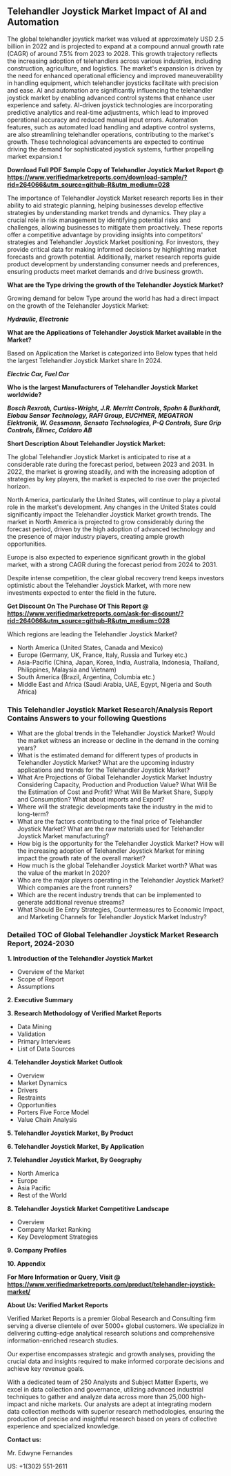 <h2>Telehandler Joystick Market Impact of AI and Automation</h2>The global telehandler joystick market was valued at approximately USD 2.5 billion in 2022 and is projected to expand at a compound annual growth rate (CAGR) of around 7.5% from 2023 to 2028. This growth trajectory reflects the increasing adoption of telehandlers across various industries, including construction, agriculture, and logistics. The market's expansion is driven by the need for enhanced operational efficiency and improved maneuverability in handling equipment, which telehandler joysticks facilitate with precision and ease. AI and automation are significantly influencing the telehandler joystick market by enabling advanced control systems that enhance user experience and safety. AI-driven joystick technologies are incorporating predictive analytics and real-time adjustments, which lead to improved operational accuracy and reduced manual input errors. Automation features, such as automated load handling and adaptive control systems, are also streamlining telehandler operations, contributing to the market's growth. These technological advancements are expected to continue driving the demand for sophisticated joystick systems, further propelling market expansion.t</p><p id="" class=""><strong>Download Full PDF Sample Copy of Telehandler Joystick Market Report @ <a href="https://www.verifiedmarketreports.com/download-sample/?rid=264066&utm_source=github-R&utm_medium=028" target="_blank">https://www.verifiedmarketreports.com/download-sample/?rid=264066&utm_source=github-R&utm_medium=028</a></strong></p><p>The importance of&nbsp;Telehandler Joystick Market research reports lies in their ability to aid strategic planning, helping businesses develop effective strategies by understanding market trends and dynamics. They play a crucial role in risk management by identifying potential risks and challenges, allowing businesses to mitigate them proactively. These reports offer a competitive advantage by providing insights into competitors' strategies and Telehandler Joystick Market positioning. For investors, they provide critical data for making informed decisions by highlighting market forecasts and growth potential. Additionally, market research reports guide product development by understanding consumer needs and preferences, ensuring products meet market demands and drive business growth.</p><p><strong>What are the&nbsp;Type driving the growth of the Telehandler Joystick Market?</strong></p><p id="" class="">Growing demand for below Type around the world has had a direct impact on the growth of the Telehandler Joystick Market:</p><em><strong>Hydraulic, Electronic</strong></em></p><strong>What are the&nbsp;Applications&nbsp;of Telehandler Joystick Market available in the Market?</strong></p><p id="" class="">Based on Application the Market is categorized into Below types that held the largest Telehandler Joystick Market share In 2024.</p><em><strong>Electric Car, Fuel Car</strong></em></p><strong>Who is the largest Manufacturers of Telehandler Joystick Market worldwide?</strong></p><p><em><strong>Bosch Rexroth, Curtiss-Wright, J.R. Merritt Controls, Spohn & Burkhardt, Elobau Sensor Technology, RAFI Group, EUCHNER, MEGATRON Elektronik, W. Gessmann, Sensata Technologies, P-Q Controls, Sure Grip Controls, Elimec, Caldaro AB</strong></em></p><p id="" class=""><strong>Short Description About Telehandler Joystick Market:</strong></p><p>The global Telehandler Joystick Market is anticipated to rise at a considerable rate during the forecast period, between 2023 and 2031. In 2022, the market is growing steadily, and with the increasing adoption of strategies by key players, the market is expected to rise over the projected horizon.</p><p>North America, particularly the United States, will continue to play a pivotal role in the market's development. Any changes in the United States could significantly impact the Telehandler Joystick Market growth trends. The market in North America is projected to grow considerably during the forecast period, driven by the high adoption of advanced technology and the presence of major industry players, creating ample growth opportunities.</p><p>Europe is also expected to experience significant growth in the global market, with a strong CAGR during the forecast period from 2024 to 2031.</p><p>Despite intense competition, the clear global recovery trend keeps investors optimistic about the Telehandler Joystick Market, with more new investments expected to enter the field in the future.</p><p id="" class=""><strong>Get Discount On The Purchase Of This Report @ <a href="https://www.verifiedmarketreports.com/ask-for-discount/?rid=264066&utm_source=github-R&utm_medium=028" target="_blank">https://www.verifiedmarketreports.com/ask-for-discount/?rid=264066&utm_source=github-R&utm_medium=028</a></strong></p>Which regions are leading the Telehandler Joystick Market?</p><ul><li>North America (United States, Canada and Mexico)</li><li>Europe (Germany, UK, France, Italy, Russia and Turkey etc.)</li><li>Asia-Pacific (China, Japan, Korea, India, Australia, Indonesia, Thailand, Philippines, Malaysia and Vietnam)</li><li>South America (Brazil, Argentina, Columbia etc.)</li><li>Middle East and Africa (Saudi Arabia, UAE, Egypt, Nigeria and South Africa)</li></ul><h3 id="" class="">This Telehandler Joystick Market Research/Analysis Report Contains Answers to your following Questions</h3><ul><li>What are the global trends in the Telehandler Joystick Market? Would the market witness an increase or decline in the demand in the coming years?</li><li>What is the estimated demand for different types of products in Telehandler Joystick Market? What are the upcoming industry applications and trends for the Telehandler Joystick Market?</li><li>What Are Projections of Global Telehandler Joystick Market Industry Considering Capacity, Production and Production Value? What Will Be the Estimation of Cost and Profit? What Will Be Market Share, Supply and Consumption? What about imports and Export?</li><li>Where will the strategic developments take the industry in the mid to long-term?</li><li>What are the factors contributing to the final price of Telehandler Joystick Market? What are the raw materials used for Telehandler Joystick Market manufacturing?</li><li>How big is the opportunity for the Telehandler Joystick Market? How will the increasing adoption of Telehandler Joystick Market for mining impact the growth rate of the overall market?</li><li>How much is the global Telehandler Joystick Market worth? What was the value of the market In 2020?</li><li>Who are the major players operating in the Telehandler Joystick Market? Which companies are the front runners?</li><li>Which are the recent industry trends that can be implemented to generate additional revenue streams?</li><li>What Should Be Entry Strategies, Countermeasures to Economic Impact, and Marketing Channels for Telehandler Joystick Market Industry?</li></ul><h3 id="" class="">Detailed TOC of Global Telehandler Joystick Market Research Report, 2024-2030</h3><p id="" class=""><strong>1. Introduction of the Telehandler Joystick Market</strong></p><ul><li>Overview of the Market</li><li>Scope of Report</li><li>Assumptions</li></ul><p id="" class=""><strong>2. Executive Summary</strong></p><p id="" class=""><strong>3. Research Methodology of Verified Market Reports</strong></p><ul><li>Data Mining</li><li>Validation</li><li>Primary Interviews</li><li>List of Data Sources</li></ul><p id="" class=""><strong>4. Telehandler Joystick Market Outlook</strong></p><ul><li>Overview</li><li>Market Dynamics</li><li>Drivers</li><li>Restraints</li><li>Opportunities</li><li>Porters Five Force Model</li><li>Value Chain Analysis</li></ul><p id="" class=""><strong>5. Telehandler Joystick Market, By Product</strong></p><p id="" class=""><strong>6. Telehandler Joystick Market, By Application</strong></p><p id="" class=""><strong>7. Telehandler Joystick Market, By Geography</strong></p><ul><li>North America</li><li>Europe</li><li>Asia Pacific</li><li>Rest of the World</li></ul><p id="" class=""><strong>8. Telehandler Joystick Market Competitive Landscape</strong></p><ul><li>Overview</li><li>Company Market Ranking</li><li>Key Development Strategies</li></ul><p id="" class=""><strong>9. Company Profiles</strong></p><p id="" class=""><strong>10. Appendix</strong></p><p id="" class=""><strong>For More Information or Query, Visit @ <a href="https://www.verifiedmarketreports.com/product/telehandler-joystick-market/" target="_blank">https://www.verifiedmarketreports.com/product/telehandler-joystick-market/</a></strong></p><p id="" class=""><strong>About Us: Verified Market Reports</strong></p><p id="" class="">Verified Market Reports is a premier Global Research and Consulting firm serving a diverse clientele of over 5000+ global customers. We specialize in delivering cutting-edge analytical research solutions and comprehensive information-enriched research studies.</p><p id="" class="">Our expertise encompasses strategic and growth analyses, providing the crucial data and insights required to make informed corporate decisions and achieve key revenue goals.</p><p id="" class="">With a dedicated team of 250 Analysts and Subject Matter Experts, we excel in data collection and governance, utilizing advanced industrial techniques to gather and analyze data across more than 25,000 high-impact and niche markets. Our analysts are adept at integrating modern data collection methods with superior research methodologies, ensuring the production of precise and insightful research based on years of collective experience and specialized knowledge.</p><p id="" class=""><strong>Contact us:</strong></p><p id="" class="">Mr. Edwyne Fernandes</p><p id="" class="">US: +1(302) 551-2611</p>
